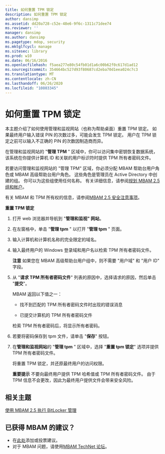 ```yaml
---
title: 如何重置 TPM 锁定
description: 如何重置 TPM 锁定
author: dansimp
ms.assetid: dd20a728-c52e-48e6-9f6c-1311c71dee74
ms.reviewer: ''
manager: dansimp
ms.author: dansimp
ms.pagetype: mdop, security
ms.mktglfcycl: manage
ms.sitesec: library
ms.prod: w10
ms.date: 06/16/2016
ms.openlocfilehash: f5aea277e80c54fb01d1a6c00b62f0c617d1ad12
ms.sourcegitcommit: 354664bc527d93f80687cd2eba70d1eea024c7c3
ms.translationtype: MT
ms.contentlocale: zh-CN
ms.lasthandoff: 06/26/2020
ms.locfileid: "10803345"
---
```

# 如何重置 TPM 锁定


本主题介绍了如何使用管理和监视网站（也称为帮助桌面）重置 TPM 锁定。 如果最终用户输入错误 PIN 的次数过多，可能会发生 TPM 锁定。 用户在 TPM 锁定之前可以输入不正确的 PIN 的次数因制造商而异。

在管理和监视网站的 "**管理 TPM** " 区域中，你可以访问集中密钥恢复数据系统，该系统在你提供计算机 ID 和关联的用户标识符时提供 TPM 所有者密码文件。

若要访问管理和监视网站的 "管理 TPM" 区域，你必须分配 MBAM 帮助台用户角色或 MBAM 高级帮助台用户角色。 这些角色是管理员在 Active Directory 中创建的组。 你可以为这些组使用任何名称。 有关详细信息，请参阅[规划 MBAM 2.5 组和帐户](planning-for-mbam-25-groups-and-accounts.md#bkmk-helpdesk-roles)。

有关 MBAM 和 TPM 所有权的信息，请参阅[MBAM 2.5 安全注意事项](mbam-25-security-considerations.md#bkmk-tpm)。

**重置 TPM 锁定**

1.  打开 web 浏览器并导航到 "**管理和监视" 网站**。

2.  在左窗格中，单击 "**管理 tpm** " 以打开 "**管理 tpm** " 页面。

3.  输入计算机和计算机名称的完全限定的域名。

4.  输入最终用户的 Windows 登录域和用户名以检索 TPM 所有者密码文件。

    **注意** 如果您在 MBAM 高级帮助台用户组中，则不需要 "用户域" 和 "用户 ID" 字段。

     

5.  从 "**请求 TPM 所有者密码文件**" 列表的原因中，选择请求的原因，然后单击 "**提交**"。

    MBAM 返回以下值之一：

    -   找不到匹配的 TPM 所有者密码文件时出现的错误消息

    -   已提交计算机的 TPM 所有者密码文件

    检索 TPM 所有者密码后，将显示所有者密码。

6.  若要将密码保存到 tpm 文件，请单击 "**保存**" 按钮。

7.  在**管理和监视网站**的 "**管理 tpm** " 区域中，选择 "**重置 tpm 锁定**" 选项并提供 TPM 所有者密码文件。

    将重置 TPM 锁定，并还原最终用户的访问权限。

    **重要提示** 不要向最终用户提供 TPM 哈希值或 TPM 所有者密码文件。 由于 TPM 信息不会更改，因此为最终用户提供文件会带来安全风险。

     



## 相关主题


[使用 MBAM 2.5 执行 BitLocker 管理](performing-bitlocker-management-with-mbam-25.md)

 

## 已获得 MBAM 的建议？
- 在[此处](http://mbam.uservoice.com/forums/268571-microsoft-bitlocker-administration-and-monitoring)添加或投票建议。 
- 对于 MBAM 问题，请使用[MBAM TechNet 论坛](https://social.technet.microsoft.com/Forums/home?forum=mdopmbam)。 





